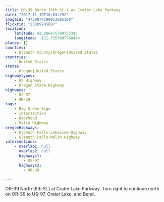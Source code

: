 ```yaml
---
title: OR-39 North (6th St.) at Crater Lake Parkway
date: "2017-11-19T16:03:29Z"
imageid: "4739974299953685100"
flickrid: "23899245897"
location:
    latitude: 42.206475790753345
    longitude: -121.7357897758484
places: []
counties:
    - Klamath County|Oregon|United States
countries:
    - United States
states:
    - Oregon|United States
highwaytypes:
    - US Highway
    - Oregon State Highway
highways:
    - US-97
    - OR-39
tags:
    - Big Green Sign
    - Intersection
    - Overhead
    - Malin Highway
oregonHighways:
    - Klamath Falls-Lakeview Highway
    - Klamath Falls-Malin Highway
intersections:
    - overlap1: null
      overlap2: null
      highways1:
        - US-97
      highways2:
        - OR-39

---
```

OR-39 North (6th St.) at Crater Lake Parkway.  Turn right to continue north on OR-39 to US-97, Crater Lake, and Bend.